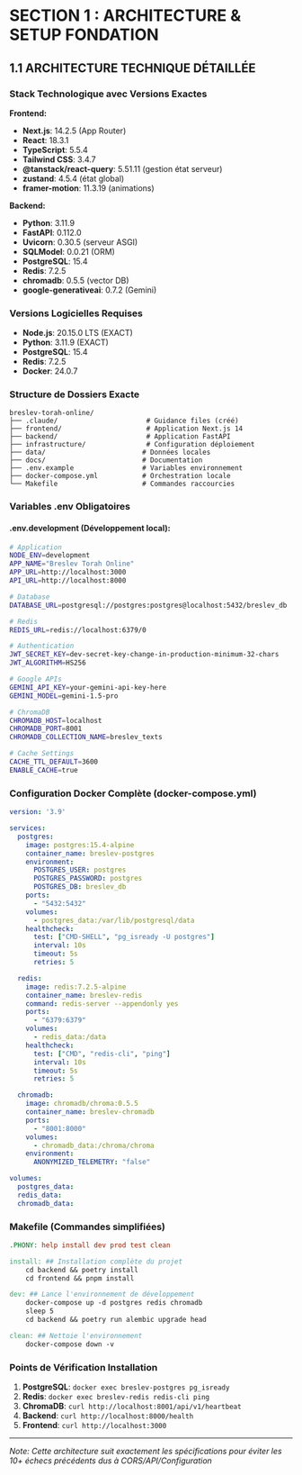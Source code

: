 # SECTION 1 : ARCHITECTURE & SETUP FONDATION

## 1.1 ARCHITECTURE TECHNIQUE DÉTAILLÉE

### Stack Technologique avec Versions Exactes

**Frontend:**
- **Next.js**: 14.2.5 (App Router)
- **React**: 18.3.1
- **TypeScript**: 5.5.4
- **Tailwind CSS**: 3.4.7
- **@tanstack/react-query**: 5.51.11 (gestion état serveur)
- **zustand**: 4.5.4 (état global)
- **framer-motion**: 11.3.19 (animations)

**Backend:**
- **Python**: 3.11.9
- **FastAPI**: 0.112.0
- **Uvicorn**: 0.30.5 (serveur ASGI)
- **SQLModel**: 0.0.21 (ORM)
- **PostgreSQL**: 15.4
- **Redis**: 7.2.5
- **chromadb**: 0.5.5 (vector DB)
- **google-generativeai**: 0.7.2 (Gemini)

### Versions Logicielles Requises
- **Node.js**: 20.15.0 LTS (EXACT)
- **Python**: 3.11.9 (EXACT)
- **PostgreSQL**: 15.4
- **Redis**: 7.2.5
- **Docker**: 24.0.7

### Structure de Dossiers Exacte
```
breslev-torah-online/
├── .claude/                      # Guidance files (créé)
├── frontend/                     # Application Next.js 14
├── backend/                      # Application FastAPI  
├── infrastructure/               # Configuration déploiement
├── data/                        # Données locales
├── docs/                        # Documentation
├── .env.example                 # Variables environnement
├── docker-compose.yml           # Orchestration locale
└── Makefile                     # Commandes raccourcies
```

### Variables .env Obligatoires

#### .env.development (Développement local):
```bash
# Application
NODE_ENV=development
APP_NAME="Breslev Torah Online"
APP_URL=http://localhost:3000
API_URL=http://localhost:8000

# Database
DATABASE_URL=postgresql://postgres:postgres@localhost:5432/breslev_db

# Redis
REDIS_URL=redis://localhost:6379/0

# Authentication
JWT_SECRET_KEY=dev-secret-key-change-in-production-minimum-32-chars
JWT_ALGORITHM=HS256

# Google APIs
GEMINI_API_KEY=your-gemini-api-key-here
GEMINI_MODEL=gemini-1.5-pro

# ChromaDB
CHROMADB_HOST=localhost
CHROMADB_PORT=8001
CHROMADB_COLLECTION_NAME=breslev_texts

# Cache Settings
CACHE_TTL_DEFAULT=3600
ENABLE_CACHE=true
```

### Configuration Docker Complète (docker-compose.yml)
```yaml
version: '3.9'

services:
  postgres:
    image: postgres:15.4-alpine
    container_name: breslev-postgres
    environment:
      POSTGRES_USER: postgres
      POSTGRES_PASSWORD: postgres
      POSTGRES_DB: breslev_db
    ports:
      - "5432:5432"
    volumes:
      - postgres_data:/var/lib/postgresql/data
    healthcheck:
      test: ["CMD-SHELL", "pg_isready -U postgres"]
      interval: 10s
      timeout: 5s
      retries: 5

  redis:
    image: redis:7.2.5-alpine
    container_name: breslev-redis
    command: redis-server --appendonly yes
    ports:
      - "6379:6379"
    volumes:
      - redis_data:/data
    healthcheck:
      test: ["CMD", "redis-cli", "ping"]
      interval: 10s
      timeout: 5s
      retries: 5

  chromadb:
    image: chromadb/chroma:0.5.5
    container_name: breslev-chromadb
    ports:
      - "8001:8000"
    volumes:
      - chromadb_data:/chroma/chroma
    environment:
      ANONYMIZED_TELEMETRY: "false"

volumes:
  postgres_data:
  redis_data:
  chromadb_data:
```

### Makefile (Commandes simplifiées)
```makefile
.PHONY: help install dev prod test clean

install: ## Installation complète du projet
	cd backend && poetry install
	cd frontend && pnpm install

dev: ## Lance l'environnement de développement
	docker-compose up -d postgres redis chromadb
	sleep 5
	cd backend && poetry run alembic upgrade head

clean: ## Nettoie l'environnement
	docker-compose down -v
```

### Points de Vérification Installation
1. **PostgreSQL**: `docker exec breslev-postgres pg_isready`
2. **Redis**: `docker exec breslev-redis redis-cli ping`
3. **ChromaDB**: `curl http://localhost:8001/api/v1/heartbeat`
4. **Backend**: `curl http://localhost:8000/health`
5. **Frontend**: `curl http://localhost:3000`

---

*Note: Cette architecture suit exactement les spécifications pour éviter les 10+ échecs précédents dus à CORS/API/Configuration*